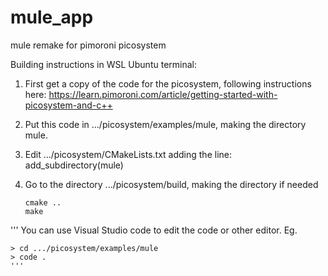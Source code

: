 # mule_app
mule remake for pimoroni picosystem

Building instructions in WSL Ubuntu terminal:

1. First get a copy of the code for the picosystem, following instructions here:
https://learn.pimoroni.com/article/getting-started-with-picosystem-and-c++

2. Put this code in .../picosystem/examples/mule, making the directory mule.
3. Edit .../picosystem/CMakeLists.txt adding the line:
   add_subdirectory(mule)
4. Go to the directory .../picosystem/build, making the directory if needed
   ```
   cmake ..
   make
'''
You can use Visual Studio code to edit the code or other editor.  Eg.
```
> cd .../picosystem/examples/mule
> code .
'''
